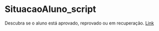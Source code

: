 # SituacaoAluno_script
 Descubra se o aluno está aprovado, reprovado ou em recuperação.
 [Link](https://montalvas.github.io/SituacaoAluno_script/)
